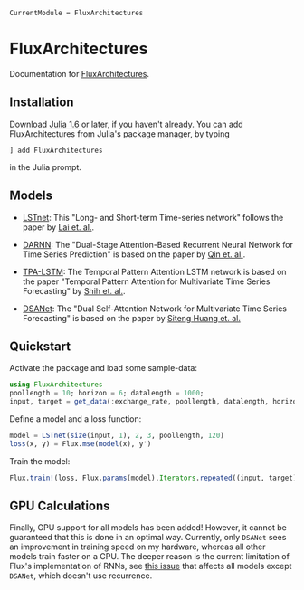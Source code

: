 ```@meta
CurrentModule = FluxArchitectures
```

# FluxArchitectures

Documentation for [FluxArchitectures](https://github.com/sdobber/FluxArchitectures.jl).


## Installation

Download [Julia 1.6](http://www.julialang.org) or later, if you haven't already. You can add FluxArchitectures from  Julia's package manager, by typing 
```
] add FluxArchitectures
``` 
in the Julia prompt.


## Models

* [LSTnet](@ref): This "Long- and Short-term Time-series network" follows the paper by [Lai et. al.](https://arxiv.org/abs/1703.07015).

* [DARNN](@ref): The "Dual-Stage Attention-Based Recurrent Neural Network for Time Series Prediction" is based on the paper by [Qin et. al.](https://arxiv.org/abs/1704.02971).

* [TPA-LSTM](@ref): The Temporal Pattern Attention LSTM network is based on the paper "Temporal Pattern Attention for Multivariate Time Series Forecasting" by [Shih et. al.](https://arxiv.org/pdf/1809.04206v2.pdf).

* [DSANet](@ref): The "Dual Self-Attention Network for Multivariate Time Series Forecasting" is based on the paper by [Siteng Huang et. al.](https://kyonhuang.top/files/Huang-DSANet.pdf)


## Quickstart

Activate the package and load some sample-data:
```julia
using FluxArchitectures
poollength = 10; horizon = 6; datalength = 1000;
input, target = get_data(:exchange_rate, poollength, datalength, horizon) 
```

Define a model and a loss function:
```julia
model = LSTnet(size(input, 1), 2, 3, poollength, 120)
loss(x, y) = Flux.mse(model(x), y')
```

Train the model:
```julia
Flux.train!(loss, Flux.params(model),Iterators.repeated((input, target), 20), ADAM(0.01))
```


## GPU Calculations

Finally, GPU support for all models has been added! However, it cannot be guaranteed that this is done in an optimal way. Currently, only `DSANet` sees an improvement in training speed on my hardware, whereas all other models train faster on a CPU. The deeper reason is the current limitation of Flux's implementation of RNNs, see [this issue](https://github.com/FluxML/Flux.jl/issues/1365) that affects all models except `DSANet`, which doesn't use recurrence. 


